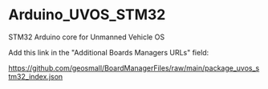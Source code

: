 # Arduino_UVOS_STM32
STM32 Arduino core for Unmanned Vehicle OS

Add this link in the "Additional Boards Managers URLs" field:

https://github.com/geosmall/BoardManagerFiles/raw/main/package_uvos_stm32_index.json

